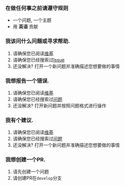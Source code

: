 
### 在做任何事之前请遵守规则

-   一个问题, 一个主题
-   用 **英语** 贡献

### 我该问什么问题或寻求帮助.

1.  请确保您已阅读[维基](https://github.com/txthinking/brook/wiki)
2.  请确保您已经搜索过[Issue](https://github.com/txthinking/brook/issues?utf8=%E2%9C%93&q=)
3.  还没解决? 打开一个新问题并准确描述您想要做的事情

### 我想报告一个错误.

1.  请确保您已阅读[维基](https://github.com/txthinking/brook/wiki)
2.  请确保您已经搜索过[问题](https://github.com/txthinking/brook/issues?utf8=%E2%9C%93&q=)
3.  还没解决? 打开新问题并按照问题格式进行操作

### 我有个建议.

1.  请确保您已阅读[维基](https://github.com/txthinking/brook/wiki)
2.  请确保您已经搜索过[问题](https://github.com/txthinking/brook/issues?utf8=%E2%9C%93&q=)
3.  还没解决? 打开一个新问题并准确描述您想要做的事情

### 我想创建一个PR.

1.  请先创建一个问题
2.  请创建PR在`develop`分支
